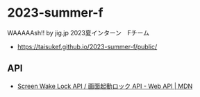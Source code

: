 # 2023-summer-f

WAAAAAsh!! by jig.jp 2023夏インターン　Fチーム

- https://taisukef.github.io/2023-summer-f/public/

## API

- [Screen Wake Lock API / 画面起動ロック API - Web API | MDN](https://developer.mozilla.org/ja/docs/Web/API/Screen_Wake_Lock_API)
